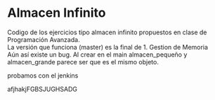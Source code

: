 # Almacen Infinito

Codigo de los ejercicios tipo almacen infinito propuestos en clase de Programación Avanzada.  
La versión que funciona (master) es la final de 1. Gestion de Memoria  
Aún así existe un bug. Al crear en el main almacen_pequeño y almacen_grande parece ser que es el mismo objeto.

probamos con el jenkins


afjhakjFGBSJUGHSADG
